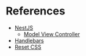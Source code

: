# References

- [NestJS](https://nestjs.com)
  - [Model View Controller](https://docs.nestjs.com/techniques/mvc)
- [Handlebars](https://handlebarsjs.com)
- [Reset CSS](https://meyerweb.com/eric/tools/css/reset)
